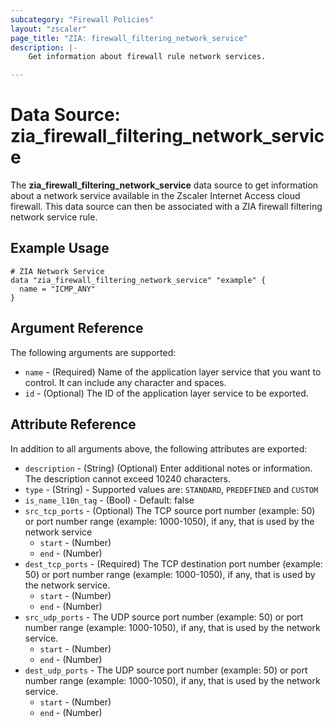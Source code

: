 ```yaml
---
subcategory: "Firewall Policies"
layout: "zscaler"
page_title: "ZIA: firewall_filtering_network_service"
description: |-
    Get information about firewall rule network services.

---
```


# Data Source: zia_firewall_filtering_network_service

The **zia_firewall_filtering_network_service** data source to get information about a network service available in the Zscaler Internet Access cloud firewall. This data source can then be associated with a ZIA firewall filtering network service rule.

## Example Usage

```hcl
# ZIA Network Service
data "zia_firewall_filtering_network_service" "example" {
  name = "ICMP_ANY"
}
```

## Argument Reference

The following arguments are supported:

* `name` - (Required) Name of the application layer service that you want to control. It can include any character and spaces.
* `id` - (Optional) The ID of the application layer service to be exported.

## Attribute Reference

In addition to all arguments above, the following attributes are exported:

* `description` - (String) (Optional) Enter additional notes or information. The description cannot exceed 10240 characters.
* `type` - (String) - Supported values are: `STANDARD`, `PREDEFINED` and `CUSTOM`
* `is_name_l10n_tag` - (Bool) - Default: false
* `src_tcp_ports` - (Optional) The TCP source port number (example: 50) or port number range (example: 1000-1050), if any, that is used by the network service
  * `start` - (Number)
  * `end` - (Number)
* `dest_tcp_ports` - (Required) The TCP destination port number (example: 50) or port number range (example: 1000-1050), if any, that is used by the network service.
  * `start` - (Number)
  * `end` - (Number)
* `src_udp_ports` - The UDP source port number (example: 50) or port number range (example: 1000-1050), if any, that is used by the network service.
  * `start` - (Number)
  * `end` - (Number)
* `dest_udp_ports` - The UDP source port number (example: 50) or port number range (example: 1000-1050), if any, that is used by the network service.
  * `start` - (Number)
  * `end` - (Number)
